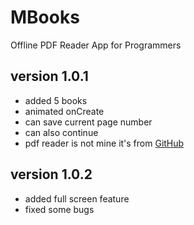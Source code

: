 # MBooks
Offline PDF Reader App for Programmers

## version 1.0.1
- added 5 books
- animated onCreate
- can save current page number
- can also continue
- pdf reader is not mine it's from [GitHub](https://github.com/barteksc/AndroidPdfViewer)

## version 1.0.2
- added full screen feature
- fixed some bugs
